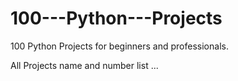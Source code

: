 # 100---Python---Projects
100 Python Projects for beginners and professionals.


All Projects name and number list ...
